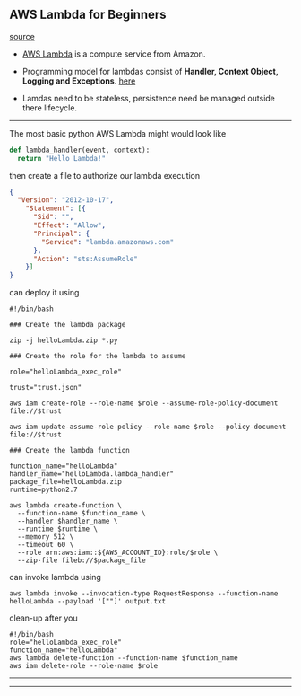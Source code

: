 
## AWS Lambda for Beginners

[source](https://dzone.com/articles/aws-lambda-for-beginners)

* [AWS Lambda](http://docs.aws.amazon.com/lambda/latest/dg/welcome.html) is a compute service from Amazon.

* Programming model for lambdas consist of **Handler, Context Object, Logging and Exceptions**. [here](http://docs.aws.amazon.com/lambda/latest/dg/programming-model-v2.html)

* Lamdas need to be stateless, persistence need be managed outside there lifecycle.

---

The most basic python AWS Lambda might would look like

```helloLambda.py
def lambda_handler(event, context):
  return "Hello Lambda!"
```

then create a file to authorize our lambda execution

```trust.json
{
  "Version": "2012-10-17",
    "Statement": [{
      "Sid": "",
      "Effect": "Allow",
      "Principal": {
        "Service": "lambda.amazonaws.com"
      },
      "Action": "sts:AssumeRole"
    }]
}
```

can deploy it using

```
#!/bin/bash

### Create the lambda package

zip -j helloLambda.zip *.py

### Create the role for the lambda to assume

role="helloLambda_exec_role"

trust="trust.json"

aws iam create-role --role-name $role --assume-role-policy-document file://$trust

aws iam update-assume-role-policy --role-name $role --policy-document file://$trust

### Create the lambda function

function_name="helloLambda"
handler_name="helloLambda.lambda_handler"
package_file=helloLambda.zip
runtime=python2.7

aws lambda create-function \
  --function-name $function_name \
  --handler $handler_name \
  --runtime $runtime \
  --memory 512 \
  --timeout 60 \
  --role arn:aws:iam::${AWS_ACCOUNT_ID}:role/$role \
  --zip-file fileb://$package_file
```


can invoke lambda using

```
aws lambda invoke --invocation-type RequestResponse --function-name helloLambda --payload '[""]' output.txt
```


clean-up after you

```
#!/bin/bash
role="helloLambda_exec_role"
function_name="helloLambda"
aws lambda delete-function --function-name $function_name
aws iam delete-role --role-name $role
```

---
---
